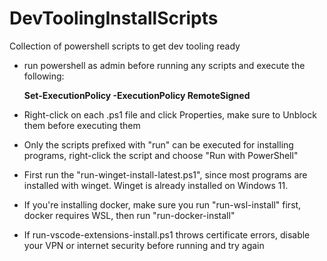 # DevToolingInstallScripts
Collection of powershell scripts to get dev tooling ready

- run powershell as admin before running any scripts and execute the following:
  
	**Set-ExecutionPolicy -ExecutionPolicy RemoteSigned**

- Right-click on each .ps1 file and click Properties, make sure to Unblock them before executing them
  
- Only the scripts prefixed with "run" can be executed for installing programs, right-click the script and choose "Run with PowerShell"

- First run the "run-winget-install-latest.ps1", since most programs are installed with winget. Winget is already installed on Windows 11.

- If you're installing docker, make sure you run "run-wsl-install" first, docker requires WSL, then run "run-docker-install"

- If run-vscode-extensions-install.ps1 throws certificate errors, disable your VPN or internet security before running and try again
